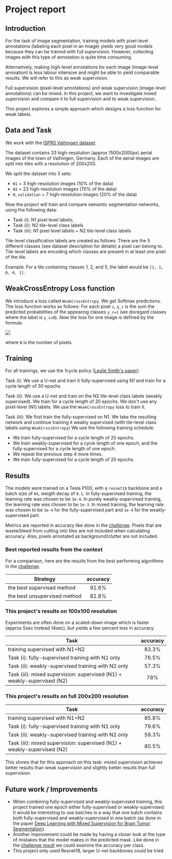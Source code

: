 # Project report

## Introduction

For the task of image segmentation, training models with pixel-level annotations (labeling each pixel in an image)
yields very good models because they can be trained with full supervision.
However, collecting images with this type of annotation is quite time consuming.

Alternatively, making high-level annotations for each image (image-level annoation)
is less labour intensive and might be able to yield comparable results.
We will refer to this as weak supervision.

Full supervision (pixel-level annotations) and weak supervision (image-level annotations) can be mixed.
In this project, we want to investigate mixed supervision and compare it to full supervision and to weak supervision.

This project explores a simple approach which designs a loss function for weak labels.

## Data and Task

We work with the [ISPRS Vaihingen dataset](http://www2.isprs.org/commissions/comm3/wg4/2d-sem-label-vaihingen.html).

The dataset contains 33 high-resolution (approx 1500x2000px) aerial images of the town of Vaihingen, Germany.
Each of the aerial images are split into tiles with a resolution of 200x200.

We split the dataset into 3 sets:
* `N1` = 3 high-resolution images (10% of the data)
* `N2` = 23 high-resolution images (70% of the data)
* `N_validation` = 7 high-resolution images (20% of the data)

Now the project will train and compare semantic segmentation networks, using the following data:
* Task (i)​: N1 pixel level labels;
* Task (ii): N2 tile-level class labels
* Task (iii)​: N1 pixel level labels + N2 tile-level class labels

Tile-level classification labels are created as follows:
There are the 5 different classes (see dataset description for details)
a pixel can belong to.
Tile-level labels are encoding which classes are present in at least one pixel of the tile.

Example:
For a tile containing classes 1, 2, and 5, the label would be `[1, 1, 0, 0, 1]`.

## WeakCrossEntropy Loss function

We introduce a loss called `WeakCrossEntropy`.
We get Softmax predictions.
The loss function works as follows:
For each pixel `i`, `q_i` is the sum the predicted probabilities
of the appearing classes `y_c=1`
(we disregard classes where the label is `y_c=0`).
Now the loss for one image is defined by the formula:

<img src="https://render.githubusercontent.com/render/math?math=loss = \sum_i^N -log(q_i)">

where `N` is the number of pixels.

## Training

For all trainings, we use the 1cycle policy ([Leslie Smith's paper](https://arxiv.org/abs/1803.09820)).

Task (i): We use a U-net and train it fully-supervised using N1 and train for a cycle length of 30 epochs.

Task (ii): We use a U-net and train on the N2 tile-level class labels (weakly supervised).
We train for a cycle length of 20 epochs.
We don't use any pixel-level (N1) labels.
We use the `WeakCrossEntropy` loss to train it.

Task (iii): We first train the fully-supervised on N1.
We take the resulting network and continue training it weakly supervised (with tile-level class labels using `WeakCrossEntropy`)
We use the following training schedule:
* We train fully-supervised for a cycle length of 20 epochs.
* We train weakly-supervised for a cycle length of one epoch, and the fully-supervised for a cycle length of one epoch.
* We repeat the previous step 4 more times.
* We train fully-supervised for a cycle length of 20 epochs.

## Results

The models were trained on a Tesla P100, with a `resnet18` backbone
and a batch size of `64`, weigth decay of `0.1`.
In fully-supervised training, the learning rate was chosen to be `3e-4`.
In purely weakly-supervised training, the learning rate was chosen to be `1e-3`.
In mixed training, the learning rate was chosen to be `3e-4` for the fully-supervised part and `1e-4` for the weakly-supervised part.

Metrics are reported in accuracy like done in the
[challenge](http://www2.isprs.org/commissions/comm3/wg4/semantic-labeling.html#Vaihingen2D_label_eval).
Pixels that are waste/bleed from cutting into tiles are not included when calculating accuracy.
Also, pixels annotated as background/clutter are not included.

### Best reported results from the context

For a comparison, here are the results from the best performing algorithms in the
[challenge](http://www2.isprs.org/commissions/comm2/wg4/vaihingen-2d-semantic-labeling-contest.html).

| Strategy                     | accuracy |
|------------------------------|:--------:|
| the best supervised method   |   91.6%  |
| the best unsupervised method |   81.8%  |

### This project's results on 100x100 resolution

Experiments are often done on a scaled-down image which is faster (approx 5sec instead 14sec), but yields a few percent less in accuracy.

| Task                                                                    | accuracy |
|-------------------------------------------------------------------------|:--------:|
| training supervised with N1+N2                                          | 83.3%    |
| Task (i): fully-supervised training with N1 only                        | 76.5%    |
| Task (ii): weakly-supervised training with N2 only                      | 57.3%    |
| Task (iii): mixed supervision: supervised (N1) + weakly-supervised (N2) | 78%      |

### This project's results on full 200x200 resolution

| Task                                                                    | accuracy |
|-------------------------------------------------------------------------|:--------:|
| training supervised with N1+N2                                          | 85.8%    |
| Task (i): fully-supervised training with N1 only                        | 79.6%    |
| Task (ii): weakly-supervised training with N2 only                      | 59.3%    |
| Task (iii): mixed supervision: supervised (N1) + weakly-supervised (N2) | 80.5%    |

This shows that for this approach on this task: mixed supervision achieves better results than weak supervision
and slightly better results than full supervision.

## Future work / Improvements

* When combining fully-supervised and weakly-supervised training,
  this project trained one epoch either fully-supervised or weakly-supervised:
  It would be interesting to use batches in a way that one batch contains both fully-supervised and weakly-supervised
  in one batch (as done in the paper [Deep Learning with Mixed Supervision for Brain Tumor Segmentation](https://arxiv.org/abs/1812.04571)).
* Another improvement could be made by having a closer look at the type of mistakes that the model makes in the predicted mask.
  Like done in the [challenge result](http://www2.isprs.org/commissions/comm2/wg4/vaihingen-2d-semantic-labeling-contest.html)
  we could examine the accuracy per class.
* This project only used Resnet18, larger U-net backbones could be tried
